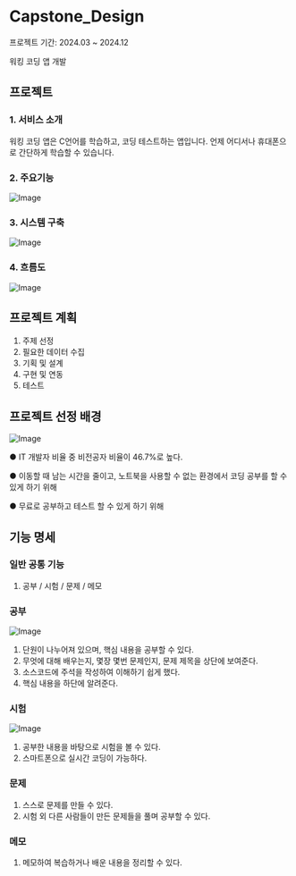 # Capstone_Design
프로젝트 기간: 2024.03 ~ 2024.12

워킹 코딩 앱 개발
## 프로젝트
### 1. 서비스 소개
워킹 코딩 앱은 C언어를 학습하고, 코딩 테스트하는 앱입니다. 언제 어디서나 휴대폰으로 간단하게 학습할 수 있습니다.

### 2. 주요기능
![Image](https://github.com/user-attachments/assets/2c22df28-37fe-40f1-957b-7482814317fe)
### 3. 시스템 구축
![Image](https://github.com/user-attachments/assets/aa366075-5ed0-4347-a9cd-374ae05f7c5c)
### 4. 흐름도
![Image](https://github.com/user-attachments/assets/f03da337-a357-4625-afbd-0e5ad572bb83)

## 프로젝트 계획
1. 주제 선정
2. 필요한 데이터 수집
3. 기획 및 설계
4. 구현 및 연동
5. 테스트

## 프로젝트 선정 배경
![Image](https://github.com/user-attachments/assets/3f0bef1c-3b77-44c1-a9c7-d150133bfcb4)

● IT 개발자 비율 중 비전공자 비율이 46.7%로 높다.

● 이동할 때 남는 시간을 줄이고, 노트북을 사용할 수 없는 환경에서 코딩 공부를 할 수 있게 하기 위해

● 무료로 공부하고 테스트 할 수 있게 하기 위해

## 기능 명세
### 일반 공통 기능
1. 공부 / 시험 / 문제 / 메모

### 공부
![Image](https://github.com/user-attachments/assets/bec7e5ad-9fac-441a-8eac-226d61ba83ce)
1. 단원이 나누어져 있으며, 핵심 내용을 공부할 수 있다.
2. 무엇에 대해 배우는지, 몇장 몇번 문제인지, 문제 제목을 상단에 보여준다.
3. 소스코드에 주석을 작성하여 이해하기 쉽게 했다.
4. 핵심 내용을 하단에 알려준다.

### 시험
![Image](https://github.com/user-attachments/assets/33d8a436-3445-423f-b2e4-40712f21b9e4)
1. 공부한 내용을 바탕으로 시험을 볼 수 있다.
2. 스마트폰으로 실시간 코딩이 가능하다.

### 문제
1. 스스로 문제를 만들 수 있다.
2. 시험 외 다른 사람들이 만든 문제들을 풀며 공부할 수 있다.

### 메모
1. 메모하여 복습하거나 배운 내용을 정리할 수 있다.
